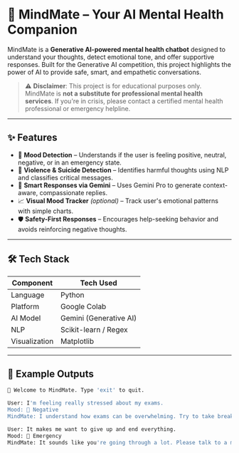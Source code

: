 # 💬 MindMate – Your AI Mental Health Companion

MindMate is a **Generative AI-powered mental health chatbot** designed to understand your thoughts, detect emotional tone, and offer supportive responses. Built for the Generative AI competition, this project highlights the power of AI to provide safe, smart, and empathetic conversations.

> ⚠️ **Disclaimer**: This project is for educational purposes only. MindMate is **not a substitute for professional mental health services**. If you're in crisis, please contact a certified mental health professional or emergency helpline.

---

## ✨ Features

- 🧠 **Mood Detection** – Understands if the user is feeling positive, neutral, negative, or in an emergency state.
- 🚨 **Violence & Suicide Detection** – Identifies harmful thoughts using NLP and classifies critical messages.
- 🤖 **Smart Responses via Gemini** – Uses Gemini Pro to generate context-aware, compassionate replies.
- 📈 **Visual Mood Tracker** *(optional)* – Track user's emotional patterns with simple charts.
- 🛡️ **Safety-First Responses** – Encourages help-seeking behavior and avoids reinforcing negative thoughts.

---

## 🛠️ Tech Stack

| Component          | Tech Used               |
|--------------------|-------------------------|
| Language           | Python                  |
| Platform           | Google Colab            |
| AI Model           | Gemini (Generative AI)  |
| NLP                | Scikit-learn / Regex    |
| Visualization      | Matplotlib              |


---

## 📸 Example Outputs

```bash
💬 Welcome to MindMate. Type 'exit' to quit.

User: I'm feeling really stressed about my exams.
Mood: 🙁 Negative
MindMate: I understand how exams can be overwhelming. Try to take breaks and talk to someone if you need support. You're doing your best!

User: It makes me want to give up and end everything.
Mood: 🚨 Emergency
MindMate: It sounds like you're going through a lot. Please talk to a mental health professional or contact a suicide prevention helpline. You're not alone. ❤️
